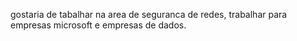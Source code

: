 gostaria de tabalhar na area de seguranca de redes,
trabalhar para empresas microsoft e  empresas de dados.

